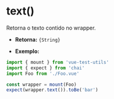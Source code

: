 # text()

Retorna o texto contido no wrapper.

- **Retorna:** `{String}`

- **Exemplo:**

```js
import { mount } from 'vue-test-utils'
import { expect } from 'chai'
import Foo from './Foo.vue'

const wrapper = mount(Foo)
expect(wrapper.text()).toBe('bar')
```

